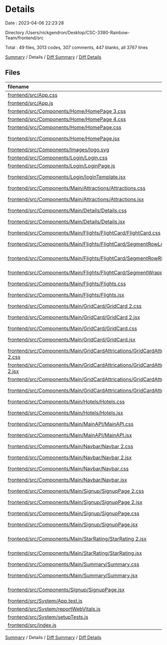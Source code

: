 # Details

Date : 2023-04-06 22:23:28

Directory /Users/nickgendron/Desktop/CSC-3380-Rainbow-Team/frontend/src

Total : 49 files,  3013 codes, 307 comments, 447 blanks, all 3767 lines

[Summary](results.md) / Details / [Diff Summary](diff.md) / [Diff Details](diff-details.md)

## Files
| filename | language | code | comment | blank | total |
| :--- | :--- | ---: | ---: | ---: | ---: |
| [frontend/src/App.css](/frontend/src/App.css) | CSS | 67 | 0 | 11 | 78 |
| [frontend/src/App.js](/frontend/src/App.js) | JavaScript | 52 | 5 | 10 | 67 |
| [frontend/src/Components/Home/HomePage 3.css](/frontend/src/Components/Home/HomePage%203.css) | CSS | 4 | 1 | 1 | 6 |
| [frontend/src/Components/Home/HomePage 4.css](/frontend/src/Components/Home/HomePage%204.css) | CSS | 4 | 1 | 1 | 6 |
| [frontend/src/Components/Home/HomePage.css](/frontend/src/Components/Home/HomePage.css) | CSS | 117 | 0 | 14 | 131 |
| [frontend/src/Components/Home/HomePage.jsx](/frontend/src/Components/Home/HomePage.jsx) | JavaScript JSX | 91 | 26 | 10 | 127 |
| [frontend/src/Components/Images/logo.svg](/frontend/src/Components/Images/logo.svg) | XML | 1 | 0 | 0 | 1 |
| [frontend/src/Components/Login/Login.css](/frontend/src/Components/Login/Login.css) | CSS | 78 | 20 | 17 | 115 |
| [frontend/src/Components/Login/LoginPage.js](/frontend/src/Components/Login/LoginPage.js) | JavaScript | 48 | 2 | 8 | 58 |
| [frontend/src/Components/Login/loginTemplate.jsx](/frontend/src/Components/Login/loginTemplate.jsx) | JavaScript JSX | 90 | 5 | 14 | 109 |
| [frontend/src/Components/Main/Attractions/Attractions.css](/frontend/src/Components/Main/Attractions/Attractions.css) | CSS | 0 | 0 | 1 | 1 |
| [frontend/src/Components/Main/Attractions/Attractions.jsx](/frontend/src/Components/Main/Attractions/Attractions.jsx) | JavaScript JSX | 72 | 8 | 9 | 89 |
| [frontend/src/Components/Main/Details/Details.css](/frontend/src/Components/Main/Details/Details.css) | CSS | 145 | 1 | 17 | 163 |
| [frontend/src/Components/Main/Details/Details.jsx](/frontend/src/Components/Main/Details/Details.jsx) | JavaScript JSX | 136 | 2 | 22 | 160 |
| [frontend/src/Components/Main/Flights/FlightCard/FlightCard.css](/frontend/src/Components/Main/Flights/FlightCard/FlightCard.css) | CSS | 244 | 65 | 38 | 347 |
| [frontend/src/Components/Main/Flights/FlightCard/SegmentRowLeft.jsx](/frontend/src/Components/Main/Flights/FlightCard/SegmentRowLeft.jsx) | JavaScript JSX | 91 | 0 | 6 | 97 |
| [frontend/src/Components/Main/Flights/FlightCard/SegmentRowRight.jsx](/frontend/src/Components/Main/Flights/FlightCard/SegmentRowRight.jsx) | JavaScript JSX | 81 | 1 | 8 | 90 |
| [frontend/src/Components/Main/Flights/FlightCard/SegmentWrapper.jsx](/frontend/src/Components/Main/Flights/FlightCard/SegmentWrapper.jsx) | JavaScript JSX | 76 | 2 | 8 | 86 |
| [frontend/src/Components/Main/Flights/Flights.css](/frontend/src/Components/Main/Flights/Flights.css) | CSS | 128 | 17 | 33 | 178 |
| [frontend/src/Components/Main/Flights/Flights.jsx](/frontend/src/Components/Main/Flights/Flights.jsx) | JavaScript JSX | 64 | 2 | 7 | 73 |
| [frontend/src/Components/Main/GridCard/GridCard 2.css](/frontend/src/Components/Main/GridCard/GridCard%202.css) | CSS | 79 | 2 | 15 | 96 |
| [frontend/src/Components/Main/GridCard/GridCard 2.jsx](/frontend/src/Components/Main/GridCard/GridCard%202.jsx) | JavaScript JSX | 60 | 0 | 3 | 63 |
| [frontend/src/Components/Main/GridCard/GridCard.css](/frontend/src/Components/Main/GridCard/GridCard.css) | CSS | 79 | 2 | 15 | 96 |
| [frontend/src/Components/Main/GridCard/GridCard.jsx](/frontend/src/Components/Main/GridCard/GridCard.jsx) | JavaScript JSX | 60 | 0 | 3 | 63 |
| [frontend/src/Components/Main/GridCardAttrications/GridCardAttrications 2.css](/frontend/src/Components/Main/GridCardAttrications/GridCardAttrications%202.css) | CSS | 0 | 0 | 1 | 1 |
| [frontend/src/Components/Main/GridCardAttrications/GridCardAttrications 2.jsx](/frontend/src/Components/Main/GridCardAttrications/GridCardAttrications%202.jsx) | JavaScript JSX | 38 | 1 | 2 | 41 |
| [frontend/src/Components/Main/GridCardAttrications/GridCardAttrications.css](/frontend/src/Components/Main/GridCardAttrications/GridCardAttrications.css) | CSS | 0 | 0 | 1 | 1 |
| [frontend/src/Components/Main/GridCardAttrications/GridCardAttrications.jsx](/frontend/src/Components/Main/GridCardAttrications/GridCardAttrications.jsx) | JavaScript JSX | 38 | 1 | 2 | 41 |
| [frontend/src/Components/Main/Hotels/Hotels.css](/frontend/src/Components/Main/Hotels/Hotels.css) | CSS | 24 | 1 | 6 | 31 |
| [frontend/src/Components/Main/Hotels/Hotels.jsx](/frontend/src/Components/Main/Hotels/Hotels.jsx) | JavaScript JSX | 81 | 6 | 14 | 101 |
| [frontend/src/Components/Main/MainAPI/MainAPI.css](/frontend/src/Components/Main/MainAPI/MainAPI.css) | CSS | 0 | 0 | 1 | 1 |
| [frontend/src/Components/Main/MainAPI/MainAPI.jsx](/frontend/src/Components/Main/MainAPI/MainAPI.jsx) | JavaScript JSX | 43 | 0 | 8 | 51 |
| [frontend/src/Components/Main/Navbar/Navbar 2.css](/frontend/src/Components/Main/Navbar/Navbar%202.css) | CSS | 92 | 2 | 15 | 109 |
| [frontend/src/Components/Main/Navbar/Navbar 2.jsx](/frontend/src/Components/Main/Navbar/Navbar%202.jsx) | JavaScript JSX | 98 | 0 | 8 | 106 |
| [frontend/src/Components/Main/Navbar/Navbar.css](/frontend/src/Components/Main/Navbar/Navbar.css) | CSS | 92 | 2 | 15 | 109 |
| [frontend/src/Components/Main/Navbar/Navbar.jsx](/frontend/src/Components/Main/Navbar/Navbar.jsx) | JavaScript JSX | 97 | 0 | 7 | 104 |
| [frontend/src/Components/Main/Signup/SignupPage 2.css](/frontend/src/Components/Main/Signup/SignupPage%202.css) | CSS | 103 | 20 | 23 | 146 |
| [frontend/src/Components/Main/Signup/SignupPage 2.jsx](/frontend/src/Components/Main/Signup/SignupPage%202.jsx) | JavaScript JSX | 113 | 41 | 12 | 166 |
| [frontend/src/Components/Main/Signup/SignupPage.css](/frontend/src/Components/Main/Signup/SignupPage.css) | CSS | 103 | 20 | 23 | 146 |
| [frontend/src/Components/Main/Signup/SignupPage.jsx](/frontend/src/Components/Main/Signup/SignupPage.jsx) | JavaScript JSX | 113 | 41 | 12 | 166 |
| [frontend/src/Components/Main/StarRating/StarRating 2.jsx](/frontend/src/Components/Main/StarRating/StarRating%202.jsx) | JavaScript JSX | 21 | 3 | 5 | 29 |
| [frontend/src/Components/Main/StarRating/StarRating.jsx](/frontend/src/Components/Main/StarRating/StarRating.jsx) | JavaScript JSX | 21 | 0 | 5 | 26 |
| [frontend/src/Components/Main/Summary/Summary.css](/frontend/src/Components/Main/Summary/Summary.css) | CSS | 0 | 0 | 1 | 1 |
| [frontend/src/Components/Main/Summary/Summary.jsx](/frontend/src/Components/Main/Summary/Summary.jsx) | JavaScript JSX | 27 | 0 | 5 | 32 |
| [frontend/src/Components/Signup/SignupPage.jsx](/frontend/src/Components/Signup/SignupPage.jsx) | JavaScript JSX | 10 | 0 | 2 | 12 |
| [frontend/src/System/App.test.js](/frontend/src/System/App.test.js) | JavaScript | 7 | 0 | 2 | 9 |
| [frontend/src/System/reportWebVitals.js](/frontend/src/System/reportWebVitals.js) | JavaScript | 12 | 0 | 2 | 14 |
| [frontend/src/System/setupTests.js](/frontend/src/System/setupTests.js) | JavaScript | 1 | 4 | 1 | 6 |
| [frontend/src/index.js](/frontend/src/index.js) | JavaScript | 12 | 3 | 3 | 18 |

[Summary](results.md) / Details / [Diff Summary](diff.md) / [Diff Details](diff-details.md)